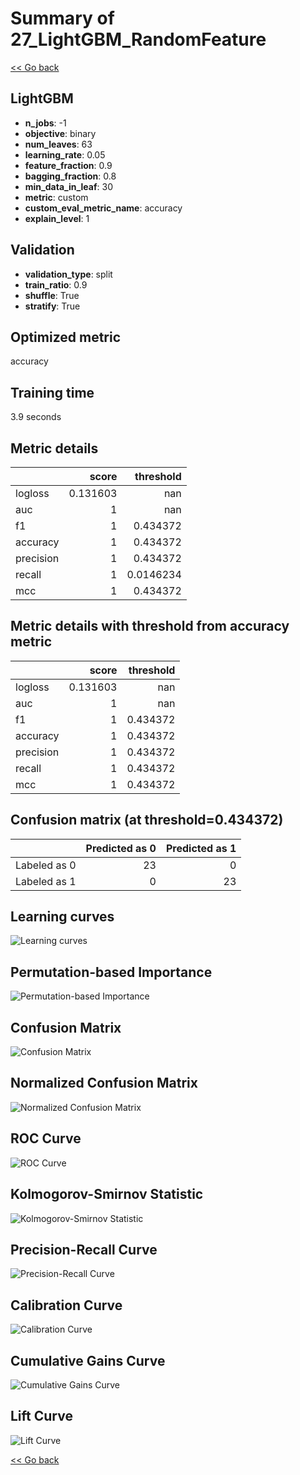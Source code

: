 # Summary of 27_LightGBM_RandomFeature

[<< Go back](../README.md)


## LightGBM
- **n_jobs**: -1
- **objective**: binary
- **num_leaves**: 63
- **learning_rate**: 0.05
- **feature_fraction**: 0.9
- **bagging_fraction**: 0.8
- **min_data_in_leaf**: 30
- **metric**: custom
- **custom_eval_metric_name**: accuracy
- **explain_level**: 1

## Validation
 - **validation_type**: split
 - **train_ratio**: 0.9
 - **shuffle**: True
 - **stratify**: True

## Optimized metric
accuracy

## Training time

3.9 seconds

## Metric details
|           |    score |   threshold |
|:----------|---------:|------------:|
| logloss   | 0.131603 | nan         |
| auc       | 1        | nan         |
| f1        | 1        |   0.434372  |
| accuracy  | 1        |   0.434372  |
| precision | 1        |   0.434372  |
| recall    | 1        |   0.0146234 |
| mcc       | 1        |   0.434372  |


## Metric details with threshold from accuracy metric
|           |    score |   threshold |
|:----------|---------:|------------:|
| logloss   | 0.131603 |  nan        |
| auc       | 1        |  nan        |
| f1        | 1        |    0.434372 |
| accuracy  | 1        |    0.434372 |
| precision | 1        |    0.434372 |
| recall    | 1        |    0.434372 |
| mcc       | 1        |    0.434372 |


## Confusion matrix (at threshold=0.434372)
|              |   Predicted as 0 |   Predicted as 1 |
|:-------------|-----------------:|-----------------:|
| Labeled as 0 |               23 |                0 |
| Labeled as 1 |                0 |               23 |

## Learning curves
![Learning curves](learning_curves.png)

## Permutation-based Importance
![Permutation-based Importance](permutation_importance.png)
## Confusion Matrix

![Confusion Matrix](confusion_matrix.png)


## Normalized Confusion Matrix

![Normalized Confusion Matrix](confusion_matrix_normalized.png)


## ROC Curve

![ROC Curve](roc_curve.png)


## Kolmogorov-Smirnov Statistic

![Kolmogorov-Smirnov Statistic](ks_statistic.png)


## Precision-Recall Curve

![Precision-Recall Curve](precision_recall_curve.png)


## Calibration Curve

![Calibration Curve](calibration_curve_curve.png)


## Cumulative Gains Curve

![Cumulative Gains Curve](cumulative_gains_curve.png)


## Lift Curve

![Lift Curve](lift_curve.png)



[<< Go back](../README.md)
